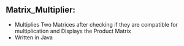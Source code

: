 ## Matrix_Multiplier:

- Multiplies Two Matrices after checking if they are compatible for multiplication and Displays the Product Matrix
- Written in Java
